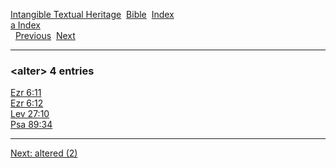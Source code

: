 [Intangible Textual Heritage](../../index)  [Bible](../index) 
[Index](index)   
[a Index](_a_)  
  [Previous](c00437)  [Next](c00439) 

------------------------------------------------------------------------

### &lt;alter&gt; 4 entries

[Ezr 6:11](../kjv/ezr006.htm#011)  
[Ezr 6:12](../kjv/ezr006.htm#012)  
[Lev 27:10](../kjv/lev027.htm#010)  
[Psa 89:34](../kjv/psa089.htm#034)  

------------------------------------------------------------------------

[Next: altered (2)](c00439)
